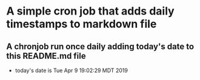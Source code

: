 A simple cron job that adds daily timestamps to markdown file
============================================================
## A chronjob run once daily adding today's date to this README.md file
* today's date is Tue Apr  9 19:02:29 MDT 2019
